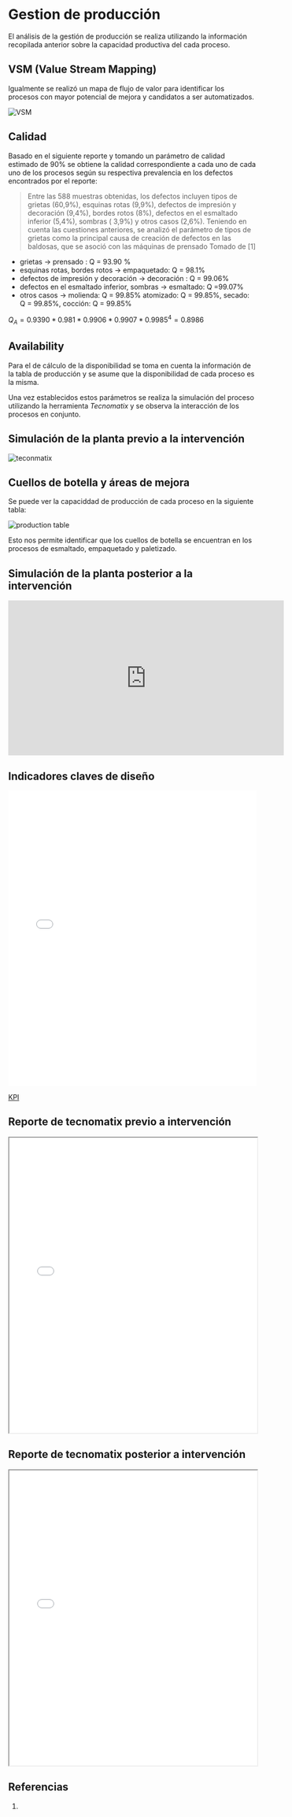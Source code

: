 # Gestion de producción 

El análisis de la gestión de producción se realiza utilizando la información recopilada anterior sobre la capacidad productiva del cada proceso. 

## VSM (Value Stream Mapping)

Igualmente se realizó un mapa de flujo de valor para identificar los procesos con mayor potencial de mejora y candidatos a ser automatizados. 

![VSM](5vsm-actual.png)


## Calidad 

Basado en el siguiente reporte y tomando un parámetro de calidad estimado de 90% se obtiene la calidad correspondiente a cada uno de cada uno de los procesos según su respectiva prevalencia en los defectos encontrados por el reporte:

> Entre las 588 muestras obtenidas, los defectos incluyen tipos de grietas (60,9%), esquinas rotas (9,9%), defectos de impresión y decoración (9,4%), bordes rotos (8%), defectos en el esmaltado inferior (5,4%), sombras ( 3,9%) y otros casos (2,6%). Teniendo en cuenta las cuestiones anteriores, se analizó el parámetro de tipos de grietas como la principal causa de creación de defectos en las baldosas, que se asoció con las máquinas de prensado
> Tomado de [1]


* grietas -> prensado : Q = 93.90 %
* esquinas rotas, bordes rotos -> empaquetado: Q = 98.1%
* defectos de impresión y decoración -> decoración : Q = 99.06%
* defectos en el esmaltado inferior, sombras -> esmaltado: Q =99.07%
* otros casos ->  molienda: Q = 99.85% atomizado: Q = 99.85%, secado: Q = 99.85%, cocción: Q = 99.85% 

$Q_A = 0.9390 * 0.981 * 0.9906 * 0.9907 * 0.9985^4 = 0.8986$

## Availability

Para el de cálculo de la disponibilidad se toma en cuenta la información de la tabla de producción y se asume que la disponibilidad de cada proceso es la misma.

Una vez establecidos estos parámetros se realiza la simulación del proceso utilizando la herramienta *Tecnomatix* y se observa la interacción de los procesos en conjunto.

## Simulación de la planta previo a la intervención

![teconmatix](5plant-simulation.png)



## Cuellos de botella y áreas de mejora 
Se puede ver la capaciddad de producción de cada proceso en la siguiente tabla:

![production table](5production-table.png)

Esto nos permite identificar que los cuellos de botella se encuentran en los procesos de esmaltado, empaquetado y paletizado.

## Simulación de la planta posterior a la intervención 


<iframe width="560" height="315" src="https://www.youtube.com/embed/2vX36CS_SRg?si=4c0oOeXH0hdLJu_p" title="YouTube video player" frameborder="0" allow="accelerometer; autoplay; clipboard-write; encrypted-media; gyroscope; picture-in-picture; web-share" referrerpolicy="strict-origin-when-cross-origin" allowfullscreen></iframe>


## Indicadores claves de diseño



<embed src="/Tile-Tech/KPI.pdf" type="application/pdf" width="100%" height="600px" />

[KPI](/KPI.pdf)

## Reporte de tecnomatix previo a intervención
<iframe src="/Tile-Tech/analis-economico.pdf" type="application/pdf" width="100%" height="600px" ></iframe>


## Reporte de tecnomatix posterior a intervención
<iframe src="/Tile-Tech/report_tecnomatix_after.pdf" type="application/pdf" width="100%" height="600px" ></iframe>



<!---
## Modelos usado en el diseño
- caja de empaque tomado de [Cardboard Insert](https://grabcad.com/library/cardboard-insert-1)
-->

## Referencias
1. 